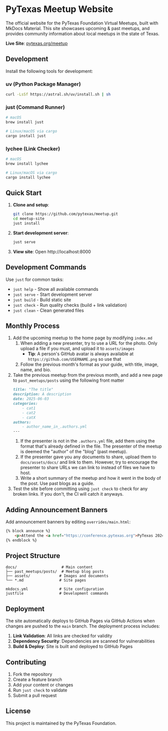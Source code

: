 # PyTexas Meetup Website

The official website for the PyTexas Foundation Virtual Meetups, built with MkDocs Material. This site showcases upcoming & past meetups, and provides community information about local meetups in the state of Texas.

**Live Site**: [pytexas.org/meetup](https://pytexas.org/meetup)

## Development

Install the following tools for development:

### uv (Python Package Manager)
```bash
curl -LsSf https://astral.sh/uv/install.sh | sh
```

### just (Command Runner)
```bash
# macOS
brew install just

# Linux/macOS via cargo
cargo install just
```

### lychee (Link Checker)
```bash
# macOS
brew install lychee

# Linux/macOS via cargo
cargo install lychee
```

## Quick Start

1. **Clone and setup**:
   ```bash
   git clone https://github.com/pytexas/meetup.git
   cd meetup-site
   just install
   ```

2. **Start development server**:
   ```bash
   just serve
   ```

3. **View site**: Open http://localhost:8000

## Development Commands

Use `just` for common tasks:

- `just help` - Show all available commands
- `just serve` - Start development server
- `just build` - Build static site
- `just check` - Run quality checks (build + link validation)
- `just clean` - Clean generated files

## Monthly Process

1. Add the upcoming meetup to the home page by modifying `index.md`
    1. When adding a new presenter, try to use a URL for the photo. Only upload a file if you must, and upload it to `assets/images`
        * **Tip**: A person's GitHub avatar is always available at `https://github.com/USERNAME.png` so use that
    2. Follow the previous month's format as your guide, with title, image, name, and bio.
2. Take the previous meetup from the previous month, and add a new page to `past_meetups/posts` using the following front matter
    ```markdown
    title: "The title"
    description: A description
    date: 2025-06-03
    categories:
        - cat1
        - cat2
        - catX
    authors:
        - author_name_in_.authors.yml
    ---
    ```
    1. If the presenter is not in the `.authors.yml` file, add them using the format that's already defined in the file. The presenter of the meetup is deemed the "author" of the "blog" (past meetup).
    2. If the presenter gave you any documents to share, upload them to `docs/assets/docs/` and link to them. However, try to encourage the presenter to share URLs we can link to instead of files we have to host.
    3. Write a short summary of the meetup and how it went in the body of the post. Use past blogs as a guide.
3. Test the site before committing using `just check` to check for any broken links. If you don't, the CI will catch it anyways.


## Adding Announcement Banners

Add announcement banners by editing `overrides/main.html`:

```html
{% block announce %}
    <p>Attend the <a href="https://conference.pytexas.org">PyTexas 2024 Conference</a> April 19 - 21, 2024</p>
{% endblock %}
```

## Project Structure

```
docs/                    # Main content
├── past_meetups/posts/  # Meetup blog posts
├── assets/             # Images and documents
└── *.md                # Site pages

mkdocs.yml              # Site configuration
justfile                # Development commands
```

## Deployment

The site automatically deploys to GitHub Pages via GitHub Actions when changes are pushed to the `main` branch. The deployment process includes:

1. **Link Validation**: All links are checked for validity
2. **Dependency Security**: Dependencies are scanned for vulnerabilities  
3. **Build & Deploy**: Site is built and deployed to GitHub Pages

## Contributing

1. Fork the repository
2. Create a feature branch
3. Add your content or changes
4. Run `just check` to validate
5. Submit a pull request

## License

This project is maintained by the PyTexas Foundation.